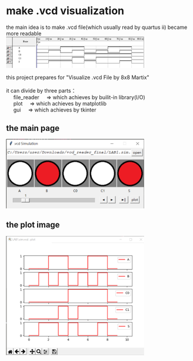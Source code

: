 # make .vcd visualization
the main idea is to make .vcd file(which usually read by quartus ii) became more readable
<br>
<img src="/picture/img_quartusii.png" width="375" />

this project prepares for "Visualize .vcd File by 8x8 Martix"<br><br>
it can divide by three parts：<br>&nbsp;&nbsp;&nbsp;&nbsp;
    file_reader &nbsp;&nbsp;&nbsp;&nbsp;=> which achieves by builit-in library(I/O)<br>&nbsp;&nbsp;&nbsp;&nbsp;
    plot        &nbsp;&nbsp;&nbsp;&nbsp;=> which achieves by matplotlib<br>&nbsp;&nbsp;&nbsp;&nbsp;
    gui         &nbsp;&nbsp;&nbsp;&nbsp;=> which achieves by tkinter<br>


## the main page
<img src="/picture/img_main.png" width="375" />


## the plot image
<img src="/picture/img_plot.png" width="375" />


